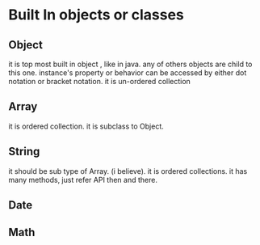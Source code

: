 # Built In objects or classes

## Object
 it is top most built in object , like in java. any of others objects are child to this one. 
 instance's property or behavior can be accessed by either dot notation or bracket notation.
 it is un-ordered collection

## Array
it is ordered collection.
it is subclass to Object.

## String
it should be sub type of Array. (i believe). it is ordered collections.
it has many methods, just refer API then and there.
## Date

## Math
